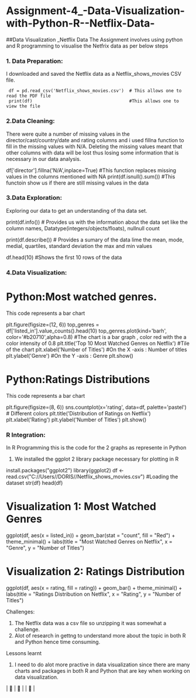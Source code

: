 # Assignment-4_-Data-Visualization-with-Python-R--Netflix-Data-
##Data Visualization _Netflix Data 
The Assignment involves using python and R programming to visualise the Netfrix data as per below steps
### 1. Data Preparation:
   I downloaded and saved the Netflix data as a  Netflix_shows_movies CSV file. 

     df = pd.read_csv('Netflix_shows_movies.csv')  # This allows one to read the PDF file 
     print(df)                                     #This allows one to view the file 

### 2.Data Cleaning:
There were quite a number of missing values in the director/cast/country/date and rating columns and i used fillna function to fill in the missing values with N/A. Deleting the missing values meant that other columns with data will be lost thus losing some information that is necessary in our data analysis.

df['director'].fillna('N/A',inplace=True)     #This function replaces missing values in the columns mentioned with NA
print(df.isnull().sum())                      #This functoin show us if there are still missing values in the data              


### 3.Data Exploration:
Exploring our data to get an understanding of tha data set.

print(df.info())     # Provides us with the information about the data set like the column names, Datatype(integers/objects/floats), nullnull count

print(df.describe()) # Provides a sumary of the data lime the mean, mode, medial, quartiles, standard deviation the max and min values 

df.head(10)          #Shows the first 10 rows of the data 


### 4.Data Visualization:
# Python:Most watched genres.
This code represents a bar chart 

plt.figure(figsize=(12, 6))
top_genres = df['listed_in'].value_counts().head(10)
top_genres.plot(kind='barh', color='#b20710',alpha=0.8)  #The chart is a bar graph , color red with the a color intensity of 0.8
plt.title('Top 10 Most Watched Genres on Netflix')   #Tile of the chart 
plt.xlabel('Number of Titles')       #On the X -axis : Number of titles
plt.ylabel('Genre')                  #On the Y -axis : Genre
plt.show()  

# Python:Ratings Distributions
This code represents a bar chart

plt.figure(figsize=(8, 6))
sns.countplot(x='rating', data=df, palette='pastel')    # Different colors 
plt.title('Distribution of Ratings on Netflix')
plt.xlabel('Rating')
plt.ylabel('Number of Titles')
plt.show()


### R Integration:
In R Programming this is the code for the 2 graphs as represente in Python 
1. We installed the ggplot 2 library package necessary for plotting in R

install.packages("ggplot2")
library(ggplot2)
df <- read.csv("C://Users//DORIS//Netflix_shows_movies.csv")   #Loading the dataset
str(df)
head(df)

# Visualization 1: Most Watched Genres
ggplot(df, aes(x = listed_in)) +
  geom_bar(stat = "count", fill = "Red") +
  theme_minimal() +
  labs(title = "Most Watched Genres on Netflix", x = "Genre", y = "Number of Titles")

# Visualization 2: Ratings Distribution
ggplot(df, aes(x = rating, fill = rating)) +
  geom_bar() +
  theme_minimal() +
  labs(title = "Ratings Distribution on Netflix", x = "Rating", y = "Number of Titles")


Challenges:
1. The Netflix data was a csv file so unzipping it was somewhat a challenge.
2. Alot of research in gettng to understand more about the topic in both R and Python hence time consuming.

Lessons learnt
1. I need to do alot more practive in data visualization since there are many charts and packages in both R and Python that are key when working on data visualization.

| :slightly_smiling_face: |  :slightly_smiling_face: | | :slightly_smiling_face: | 


